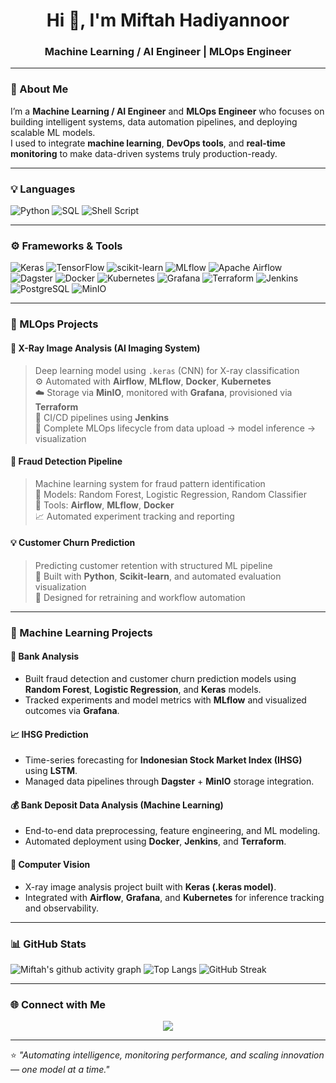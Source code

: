 <h1 align="center">Hi 👋, I'm Miftah Hadiyannoor</h1>
<h3 align="center">Machine Learning / AI Engineer | MLOps Engineer</h3>

---

### 🧠 About Me
I’m a **Machine Learning / AI Engineer** and **MLOps Engineer** who focuses on building intelligent systems, data automation pipelines, and deploying scalable ML models.  
I used to integrate **machine learning**, **DevOps tools**, and **real-time monitoring** to make data-driven systems truly production-ready.

---

### 💡 Languages
![Python](https://img.shields.io/badge/Python-3776AB?style=for-the-badge&logo=python&logoColor=white)
![SQL](https://img.shields.io/badge/SQL-4479A1?style=for-the-badge&logo=postgresql&logoColor=white)
![Shell Script](https://img.shields.io/badge/Shell-89E051?style=for-the-badge&logo=gnu-bash&logoColor=black)

---

### ⚙️ Frameworks & Tools
![Keras](https://img.shields.io/badge/Keras-D00000?style=for-the-badge&logo=keras&logoColor=white)
![TensorFlow](https://img.shields.io/badge/TensorFlow-FF6F00?style=for-the-badge&logo=tensorflow&logoColor=white)
![scikit-learn](https://img.shields.io/badge/scikit--learn-F7931E?style=for-the-badge&logo=scikit-learn&logoColor=white)
![MLflow](https://img.shields.io/badge/MLflow-0194E2?style=for-the-badge&logo=mlflow&logoColor=white)
![Apache Airflow](https://img.shields.io/badge/Airflow-017CEE?style=for-the-badge&logo=apache-airflow&logoColor=white)
![Dagster](https://img.shields.io/badge/Dagster-FF9900?style=for-the-badge&logo=dagster&logoColor=white)
![Docker](https://img.shields.io/badge/Docker-2496ED?style=for-the-badge&logo=docker&logoColor=white)
![Kubernetes](https://img.shields.io/badge/Kubernetes-326CE5?style=for-the-badge&logo=kubernetes&logoColor=white)
![Grafana](https://img.shields.io/badge/Grafana-F46800?style=for-the-badge&logo=grafana&logoColor=white)
![Terraform](https://img.shields.io/badge/Terraform-623CE4?style=for-the-badge&logo=terraform&logoColor=white)
![Jenkins](https://img.shields.io/badge/Jenkins-D24939?style=for-the-badge&logo=jenkins&logoColor=white)
![PostgreSQL](https://img.shields.io/badge/PostgreSQL-336791?style=for-the-badge&logo=postgresql&logoColor=white)
![MinIO](https://img.shields.io/badge/MinIO-C72C48?style=for-the-badge&logo=minio&logoColor=white)

---

### 🧩 MLOps Projects

#### 🩻 X-Ray Image Analysis (AI Imaging System)
> Deep learning model using `.keras` (CNN) for X-ray classification  
> ⚙️ Automated with **Airflow**, **MLflow**, **Docker**, **Kubernetes**  
> ☁️ Storage via **MinIO**, monitored with **Grafana**, provisioned via **Terraform**  
> 🔄 CI/CD pipelines using **Jenkins**  
> 🚀 Complete MLOps lifecycle from data upload → model inference → visualization  

#### 🧾 Fraud Detection Pipeline
> Machine learning system for fraud pattern identification  
> 🧠 Models: Random Forest, Logistic Regression, Random Classifier  
> 🧩 Tools: **Airflow**, **MLflow**, **Docker**  
> 📈 Automated experiment tracking and reporting  

#### 💡 Customer Churn Prediction
> Predicting customer retention with structured ML pipeline  
> 🧮 Built with **Python**, **Scikit-learn**, and automated evaluation visualization  
> 🔄 Designed for retraining and workflow automation  

---

### 🚀 Machine Learning Projects

#### 🏦 **Bank Analysis**
- Built fraud detection and customer churn prediction models using **Random Forest**, **Logistic Regression**, and **Keras** models.  
- Tracked experiments and model metrics with **MLflow** and visualized outcomes via **Grafana**.

#### 📈 **IHSG Prediction**
- Time-series forecasting for **Indonesian Stock Market Index (IHSG)** using **LSTM**.  
- Managed data pipelines through **Dagster** + **MinIO** storage integration.

#### 💰 **Bank Deposit Data Analysis (Machine Learning)**
- End-to-end data preprocessing, feature engineering, and ML modeling.  
- Automated deployment using **Docker**, **Jenkins**, and **Terraform**.

#### 🧠 **Computer Vision**
- X-ray image analysis project built with **Keras (.keras model)**.  
- Integrated with **Airflow**, **Grafana**, and **Kubernetes** for inference tracking and observability.

---

### 📊 GitHub Stats
![Miftah's github activity graph](https://github-readme-activity-graph.vercel.app/graph?username=mipjeiger&theme=react-dark)
![Top Langs](https://github-readme-stats.vercel.app/api/top-langs/?username=mipjeiger&layout=compact&theme=radical)
![GitHub Streak](https://github-readme-streak-stats.herokuapp.com/?user=mipjeiger&theme=radical)


---

### 🌐 Connect with Me

<p align="center">
  <a href="https://www.linkedin.com/in/miftah-hadiyannoor-535447248/"><img src="https://img.shields.io/badge/LinkedIn-Miftah%20Hadiyannoor-blue?style=for-the-badge&logo=linkedin"></a>
</p>

---

⭐️ *"Automating intelligence, monitoring performance, and scaling innovation — one model at a time."*
